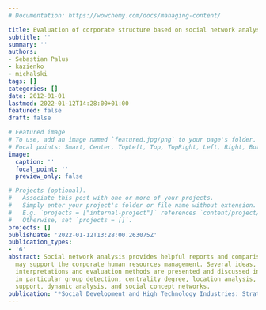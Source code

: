 ```yaml
---
# Documentation: https://wowchemy.com/docs/managing-content/

title: Evaluation of corporate structure based on social network analysis
subtitle: ''
summary: ''
authors:
- Sebastian Palus
- kazienko
- michalski
tags: []
categories: []
date: 2012-01-01
lastmod: 2022-01-12T14:28:00+01:00
featured: false
draft: false

# Featured image
# To use, add an image named `featured.jpg/png` to your page's folder.
# Focal points: Smart, Center, TopLeft, Top, TopRight, Left, Right, BottomLeft, Bottom, BottomRight.
image:
  caption: ''
  focal_point: ''
  preview_only: false

# Projects (optional).
#   Associate this post with one or more of your projects.
#   Simply enter your project's folder or file name without extension.
#   E.g. `projects = ["internal-project"]` references `content/project/deep-learning/index.md`.
#   Otherwise, set `projects = []`.
projects: []
publishDate: '2022-01-12T13:28:00.263075Z'
publication_types:
- '6'
abstract: Social network analysis provides helpful reports and comparisons, which
  may support the corporate human resources management. Several ideas, measurements,
  interpretations and evaluation methods are presented and discussed in the chapter,
  in particular group detection, centrality degree, location analysis, process management
  support, dynamic analysis, and social concept networks.
publication: '*Social Development and High Technology Industries: Strategies and Applications*'
---
```

